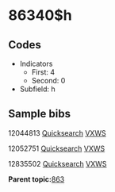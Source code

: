 # 86340$h

## Codes

-   Indicators
    -   First: 4
    -   Second: 0
-   Subfield: h

## Sample bibs

12044813 [Quicksearch](https://search.library.yale.edu/catalog/12044813) [VXWS](http://prodorbis.library.yale.edu:7014/vxws/GetHoldingsService?bibId=12044813)

12052751 [Quicksearch](https://search.library.yale.edu/catalog/12052751) [VXWS](http://prodorbis.library.yale.edu:7014/vxws/GetHoldingsService?bibId=12052751)

12835502 [Quicksearch](https://search.library.yale.edu/catalog/12835502) [VXWS](http://prodorbis.library.yale.edu:7014/vxws/GetHoldingsService?bibId=12835502)

**Parent topic:**[863](../../tags/863/863.md)

